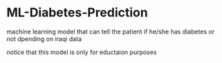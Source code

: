 # ML-Diabetes-Prediction

machine learning model that can tell the patient if he/she has diabetes or not dpending on iraqi data

notice that this model is only for eductaion purposes 
